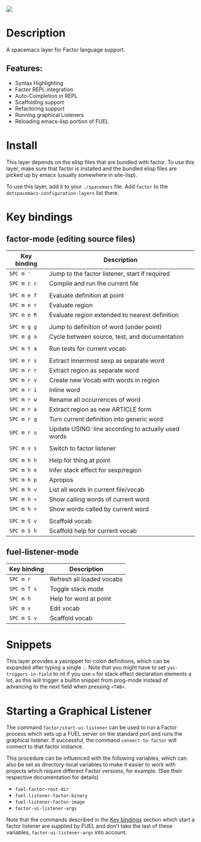 ![](img/logo.png)

# Description

A spacemacs layer for Factor language support.

## Features:

-   Syntax Highlighting
-   Factor REPL integration
-   Auto-Completion in REPL
-   Scaffolding support
-   Refactoring support
-   Running graphical Listeners
-   Reloading emacs-lisp portion of FUEL

# Install

This layer depends on the elisp files that are bundled with factor. To
use this layer, make sure that factor is installed and the bundled elisp
files are picked up by emacs (usually somewhere in site-lisp).

To use this layer, add it to your `./spacemacs` file. Add `factor` to
the `dotspacemacs-configuration-layers` list there.

# Key bindings

## factor-mode (editing source files)

| Key binding | Description                                         |
|-------------|-----------------------------------------------------|
| `SPC m '`   | Jump to the factor listener, start if required      |
| `SPC m c c` | Compile and run the current file                    |
|             |                                                     |
| `SPC m e f` | Evaluate definition at point                        |
| `SPC m e r` | Evaluate region                                     |
| `SPC m e R` | Evaluate region extended to nearest definition      |
|             |                                                     |
| `SPC m g g` | Jump to definition of word (under point)            |
| `SPC m g a` | Cycle between source, test, and documentation       |
|             |                                                     |
| `SPC m t a` | Run tests for current vocab                         |
|             |                                                     |
| `SPC m r s` | Extract innermost sexp as separate word             |
| `SPC m r r` | Extract region as separate word                     |
| `SPC m r v` | Create new Vocab with words in region               |
| `SPC m r i` | Inline word                                         |
| `SPC m r w` | Rename all occurrences of word                      |
| `SPC m r a` | Extract region as new ARTICLE form                  |
| `SPC m r g` | Turn current definition into generic word           |
| `SPC m r u` | Update USING: line according to actually used words |
|             |                                                     |
| `SPC m s s` | Switch to factor listener                           |
|             |                                                     |
| `SPC m h h` | Help for thing at point                             |
| `SPC m h e` | Infer stack effect for sexp/region                  |
| `SPC m h p` | Apropos                                             |
| `SPC m h v` | List all words in current file/vocab                |
| `SPC m h <` | Show calling words of current word                  |
| `SPC m h >` | Show words called by current word                   |
|             |                                                     |
| `SPC m S v` | Scaffold vocab                                      |
| `SPC m S h` | Scaffold help for current vocab                     |

## fuel-listener-mode

| Key binding | Description               |
|-------------|---------------------------|
| `SPC m r`   | Refresh all loaded vocabs |
| `SPC m T s` | Toggle stack mode         |
| `SPC m h`   | Help for word at point    |
| `SPC m v`   | Edit vocab                |
| `SPC m S v` | Scaffold vocab            |

# Snippets

This layer provides a yasnippet for colon definitions, which can be
expanded after typing a single `:`. Note that you might have to set
`yas-triggers-in-field` to nil if you use `x` for stack effect
declaration elements a lot, as this will trigger a builtin snippet from
prog-mode instead of advancing to the next field when pressing `<TAB>`.

# Starting a Graphical Listener

The command `factor/start-ui-listener` can be used to run a Factor
process which sets up a FUEL server on the standard port and runs the
graphical listener. If successful, the command `connect-to-factor` will
connect to that factor instance.

This procedure can be influenced with the following variables, which can
also be set as directory-local variables to make it easier to work with
projects which require different Factor versions, for example. (See
their respective documentation for details)

-   `fuel-factor-root-dir`
-   `fuel-listener-factor-binary`
-   `fuel-listener-factor-image`
-   `factor-ui-listener-args`

Note that the commands described in the [Key bindings](#key-bindings)
section which start a factor listener are supplied by FUEL and don't
take the last of these variables, `factor-ui-listener-args` into
account.
